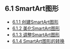 ## 6.1  SmartArt图形

- [6.1.1  创建SmartArt图形](chapter6/chapter6-1-1.md)
- [6.1.2  美化SmartArt图形](chapter6/chapter6-1-2.md)
- [6.1.3  调整SmartArt图形](chapter6/chapter6-1-3.md)
- [6.1.4  SmartArt图形的转换](chapter6/chapter6-1-4.md)	

